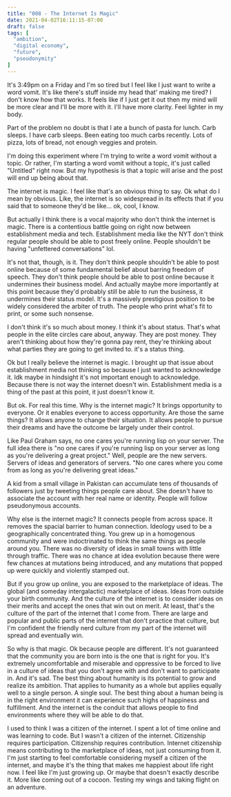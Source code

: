 ```yaml
---
title: "008 - The Internet Is Magic"
date: 2021-04-02T16:11:15-07:00
draft: false
tags: [
  "ambition",
  "digital economy",
  "future",
  "pseudonymity"
]
---
```


It's 3:49pm on a Friday and I'm so tired but I feel like I just want
to write a word vomit. It's like there's stuff inside my head that'
making me tired? I don't know how that works. It feels like if I just
get it out then my mind will be more clear and I'll be more with
it. I'll have more clarity. Feel lighter in my body.

Part of the problem no doubt is that I ate a bunch of pasta for
lunch. Carb sleeps. I have carb sleeps. Been eating too much carbs
recently. Lots of pizza, lots of bread, not enough veggies and
protein.

I'm doing this experiment where I'm trying to write a word vomit
without a topic. Or rather, I'm starting a word vomit without a topic,
it's just called "Untitled" right now. But my hypothesis is that a
topic will arise and the post will end up being about that.

The internet is magic. I feel like that's an obvious thing to say. Ok
what do I mean by obvious. Like, the internet is so widespread in its
effects that if you said that to someone they'd be like... ok, cool, I
know.

But actually I think there is a vocal majority who don't think the
internet is magic. There is a contentious battle going on right now
between establishment media and tech. Establishment media like the NYT
don't think regular people should be able to post freely
online. People shouldn't be having "unfettered conversations" lol.

It's not that, though, is it. They don't think people shouldn't be
able to post online because of some fundamental belief about barring
freedom of speech. They don't think people should be able to post
online because it undermines their business model. And actually maybe
more importantly at this point because they'd probably still be able
to run the business, it undermines their status model. It's a
massively prestigious position to be widely considered the arbiter of
truth. The people who print what's fit to print, or some such
nonsense.

I don't think it's so much about money. I think it's about
status. That's what people in the elite circles care about,
anyway. They are post money. They aren't thinking about how they're
gonna pay rent, they're thinking about what parties they are going to
get invited to. it's a status thing.

Ok but I really believe the internet is magic. I brought up that issue
about establishment media not thinking so because I just wanted to
acknowledge it. Idk maybe in hindsight it's not important enough to
acknowledge. Because there is not way the internet doesn't
win. Establishment media is a thing of the past at this point, it just
doesn't know it.

But ok. For real this time. Why is the internet magic? It brings
opportunity to everyone. Or it enables everyone to access
opportunity. Are those the same things? It allows anyone to change
their situation. It allows people to pursue their dreams and have the
outcome be largely under their control.

Like Paul Graham says, no one cares you're running lisp on your
server. The full idea there is "no one cares if you're running lisp on
your server as long as you're delivering a great project." Well,
people are the new servers. Servers of ideas and generators of
servers. "No one cares where you come from as long as you're
delivering great ideas."

A kid from a small village in Pakistan can accumulate tens of
thousands of followers just by tweeting things people care about. She
doesn't have to associate the account with her real name or
identity. People will follow pseudonymous accounts.

Why else is the internet magic? It connects people from across
space. It removes the spacial barrier to human connection. Ideology
used to be a geographically concentrated thing. You grew up in a
homogenous community and were indoctrinated to think the same things
as people around you. There was no diversity of ideas in small towns
with little through traffic. There was no chance at idea evolution
because there were few chances at mutations being introduced, and any
mutations that popped up were quickly and violently stamped out.

But if you grow up online, you are exposed to the marketplace of
ideas. The global (and someday intergalactic) marketplace of
ideas. Ideas from outside your birth community. And the culture of the
internet is to consider ideas on their merits and accept the ones that
win out on merit. At least, that's the culture of the part of the
internet that I come from. There are large and popular and public
parts of the internet that don't practice that culture, but I'm
confident the friendly nerd culture from my part of the internet will
spread and eventually win.

So why is that magic. Ok because people are different. It's not
guaranteed that the community you are born into is the one that is
right for you. It's extremely uncomfortable and miserable and
oppressive to be forced to live in a culture of ideas that you don't
agree with and don't want to participate in. And it's sad. The best
thing about humanity is its potential to grow and realize its
ambition. That applies to humanity as a whole but applies equally well
to a single person. A single soul. The best thing about a human being
is in the right environment it can experience such highs of happiness
and fulfillment. And the internet is the conduit that allows people to
find environments where they will be able to do that.

I used to think I was a citizen of the internet. I spent a lot of time
online and was learning to code. But I wasn't a citizen of the
internet. Citizenship requires participation. Citizenship requires
contribution. Internet citizenship means contributing to the
marketplace of ideas, not just consuming from it. I'm just starting to
feel comfortable considering myself a citizen of the internet, and
maybe it's the thing that makes me happiest about life right now. I
feel like I'm just growing up. Or maybe that doesn't exactly describe
it. More like coming out of a cocoon. Testing my wings and taking
flight on an adventure.
